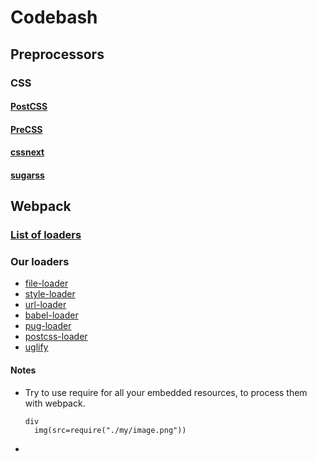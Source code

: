# Codebash

## Preprocessors
### CSS
#### [PostCSS](https://www.npmjs.com/package/postcss)
#### [PreCSS](https://www.npmjs.com/package/precss)
#### [cssnext](http://cssnext.io/)
#### [sugarss](https://github.com/postcss/sugarss)

## Webpack
### [List of loaders](https://github.com/webpack-contrib/awesome-webpack#loaders/)
### Our loaders
- [file-loader](https://github.com/webpack-contrib/file-loader)
- [style-loader](https://github.com/webpack-contrib/style-loader)
- [url-loader](https://www.npmjs.com/package/url-loader)
- [babel-loader](https://www.npmjs.com/package/babel-loader)
- [pug-loader](https://www.npmjs.com/package/pug-loader)
- [postcss-loader](https://github.com/postcss/postcss-loader)
- [uglify](http://webpack.github.io/docs/list-of-plugins.html#uglifyjsplugin)

#### Notes
- Try to use require for all your embedded resources, to process them with webpack.
  ```
  div
    img(src=require("./my/image.png"))
  ```
- 